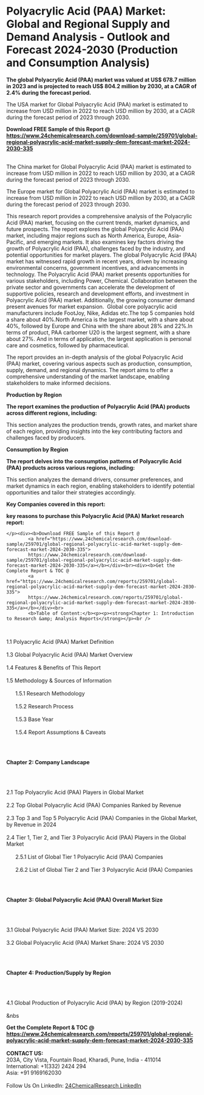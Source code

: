 <h1>Polyacrylic Acid (PAA) Market: Global and Regional Supply and Demand Analysis - Outlook and Forecast 2024-2030 (Production and Consumption Analysis)</h1><p><strong>The global Polyacrylic Acid (PAA) market was valued at US$ 678.7 million in 2023 and is projected to reach US$ 804.2 million by 2030, at a CAGR of 2.4% during the forecast period.</strong></p><p>
</p><p>The USA market for Global Polyacrylic Acid (PAA) market is estimated to increase from USD million in 2022 to reach USD million by 2030, at a CAGR during the forecast period of 2023 through 2030.</p><div><b>Download FREE Sample of this Report @ 
            <a href="https://www.24chemicalresearch.com/download-sample/259701/global-regional-polyacrylic-acid-market-supply-dem-forecast-market-2024-2030-335">
            https://www.24chemicalresearch.com/download-sample/259701/global-regional-polyacrylic-acid-market-supply-dem-forecast-market-2024-2030-335</a></b></div><br><p>
</p><p>The China market for Global Polyacrylic Acid (PAA) market is estimated to increase from USD million in 2022 to reach USD million by 2030, at a CAGR during the forecast period of 2023 through 2030.</p><p>
</p><p>The Europe market for Global Polyacrylic Acid (PAA) market is estimated to increase from USD million in 2022 to reach USD million by 2030, at a CAGR during the forecast period of 2023 through 2030.</p><p>
</p><p>This research report provides a comprehensive analysis of the Polyacrylic Acid (PAA) market, focusing on the current trends, market dynamics, and future prospects. The report explores the global Polyacrylic Acid (PAA) market, including major regions such as North America, Europe, Asia-Pacific, and emerging markets. It also examines key factors driving the growth of Polyacrylic Acid (PAA), challenges faced by the industry, and potential opportunities for market players. The global Polyacrylic Acid (PAA) market has witnessed rapid growth in recent years, driven by increasing environmental concerns, government incentives, and advancements in technology. The Polyacrylic Acid (PAA) market presents opportunities for various stakeholders, including Power, Chemical. Collaboration between the private sector and governments can accelerate the development of supportive policies, research and development efforts, and investment in Polyacrylic Acid (PAA) market. Additionally, the growing consumer demand present avenues for market expansion.  Global core polyacrylic acid manufacturers include FootJoy, Nike, Adidas etc.The top 5 companies hold a share about 40%.North America is the largest market, with a share about 40%, followed by Europe and China with the share about 28% and 22%.In terms of product, PAA carbomer U20 is the largest segment, with a share about 27%. And in terms of application, the largest application is personal care and cosmetics, followed by pharmaceutical.</p><p>
</p><p>The report provides an in-depth analysis of the global Polyacrylic Acid (PAA) market, covering various aspects such as production, consumption, supply, demand, and regional dynamics. The report aims to offer a comprehensive understanding of the market landscape, enabling stakeholders to make informed decisions.</p><p>
</p><p><strong>Production by Region</strong></p><p>
</p><p><strong>The report examines the production of Polyacrylic Acid (PAA) products across different regions, including:</strong></p><p>
</p><p>
</p><p>This section analyzes the production trends, growth rates, and market share of each region, providing insights into the key contributing factors and challenges faced by producers.</p><p>
</p><p><strong>Consumption by Region</strong></p><p>
</p><p><strong>The report delves into the consumption patterns of Polyacrylic Acid (PAA) products across various regions, including:</strong></p><p>
</p><p>
</p><p>This section analyzes the demand drivers, consumer preferences, and market dynamics in each region, enabling stakeholders to identify potential opportunities and tailor their strategies accordingly.</p><p>
<strong>Key Companies covered in this report:</strong></p><p>
</p><p>
</p><p><strong>key reasons to purchase this Polyacrylic Acid (PAA) Market research report:</strong></p><p>

	</p><div><b>Download FREE Sample of this Report @ 
            <a href="https://www.24chemicalresearch.com/download-sample/259701/global-regional-polyacrylic-acid-market-supply-dem-forecast-market-2024-2030-335">
            https://www.24chemicalresearch.com/download-sample/259701/global-regional-polyacrylic-acid-market-supply-dem-forecast-market-2024-2030-335</a></b></div><br><div><b>Get the Complete Report & TOC @ 
            <a href="https://www.24chemicalresearch.com/reports/259701/global-regional-polyacrylic-acid-market-supply-dem-forecast-market-2024-2030-335">
            https://www.24chemicalresearch.com/reports/259701/global-regional-polyacrylic-acid-market-supply-dem-forecast-market-2024-2030-335</a></b></div><br>
            <b>Table of Content:</b><p><p><strong>Chapter 1: Introduction to Research &amp; Analysis Reports</strong></p><br />
<br />
<p>1.1 Polyacrylic Acid (PAA) Market Definition<br /><br />
1.3 Global Polyacrylic Acid (PAA) Market Overview<br /><br />
1.4 Features &amp; Benefits of This Report<br /><br />
1.5 Methodology &amp; Sources of Information<br /><br />
&nbsp;&nbsp;&nbsp;&nbsp;&nbsp; 1.5.1 Research Methodology<br /><br />
&nbsp;&nbsp;&nbsp;&nbsp;&nbsp; 1.5.2 Research Process<br /><br />
&nbsp;&nbsp;&nbsp;&nbsp;&nbsp; 1.5.3 Base Year<br /><br />
&nbsp;&nbsp;&nbsp;&nbsp;&nbsp; 1.5.4 Report Assumptions &amp; Caveats</p><br />
<br />
<p><strong>Chapter 2: Company Landscape</strong></p><br />
<br />
<p>2.1 Top Polyacrylic Acid (PAA) Players in Global Market<br /><br />
2.2 Top Global Polyacrylic Acid (PAA) Companies Ranked by Revenue<br /><br />
2.3 Top 3 and Top 5 Polyacrylic Acid (PAA) Companies in the Global Market, by Revenue in 2024<br /><br />
2.4 Tier 1, Tier 2, and Tier 3 Polyacrylic Acid (PAA) Players in the Global Market<br /><br />
&nbsp;&nbsp;&nbsp;&nbsp;&nbsp; 2.5.1 List of Global Tier 1 Polyacrylic Acid (PAA) Companies<br /><br />
&nbsp;&nbsp;&nbsp;&nbsp;&nbsp; 2.6.2 List of Global Tier 2 and Tier 3 Polyacrylic Acid (PAA) Companies</p><br />
<br />
<p><strong>Chapter 3: Global Polyacrylic Acid (PAA) Overall Market Size</strong></p><br />
<br />
<p>3.1 Global Polyacrylic Acid (PAA) Market Size: 2024 VS 2030<br /><br />
3.2 Global Polyacrylic Acid (PAA) Market Share: 2024 VS 2030</p><br />
<br />
<p><strong>Chapter 4: Production/Supply by Region</strong></p><br />
<br />
<p>4.1 Global Production of Polyacrylic Acid (PAA) by Region (2019-2024)<br /><br />
&nbs</p><div><b>Get the Complete Report & TOC @ 
            <a href="https://www.24chemicalresearch.com/reports/259701/global-regional-polyacrylic-acid-market-supply-dem-forecast-market-2024-2030-335">
            https://www.24chemicalresearch.com/reports/259701/global-regional-polyacrylic-acid-market-supply-dem-forecast-market-2024-2030-335</a></b></div><br><b>CONTACT US:</b><br>
            203A, City Vista, Fountain Road, Kharadi, Pune, India - 411014<br>
            International: +1(332) 2424 294<br>
            Asia: +91 9169162030 <br><br>
            Follow Us On LinkedIn: <a href="https://www.linkedin.com/company/24chemicalresearch/">24ChemicalResearch LinkedIn</a>